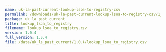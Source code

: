 ```yaml
---
name: uk-la-past-current-lookup-lsoa-to-registry-csv
permalink: /downloads/uk-la-past-current-lookup-lsoa-to-registry-csv/1_0_4
package: uk_la_past_current
title: lookup_lsoa_to_registry
filename: lookup_lsoa_to_registry.csv
version: 1.0.4
full_version: 1.0.4
file: /data/uk_la_past_current/1.0.4/lookup_lsoa_to_registry.csv
---
```

